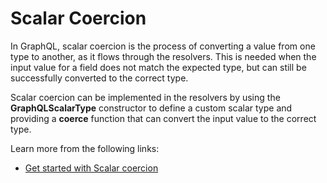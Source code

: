 # Scalar Coercion

In GraphQL, scalar coercion is the process of converting a value from one type to another, as it flows through the resolvers. This is needed when the input value for a field does not match the expected type, but can still be successfully converted to the correct type.

Scalar coercion can be implemented in the resolvers by using the **GraphQLScalarType** constructor to define a custom scalar type and providing a **coerce** function that can convert the input value to the correct type.

Learn more from the following links:

- [Get started with Scalar coercion](https://graphql.org/learn/execution/#scalar-coercion)
